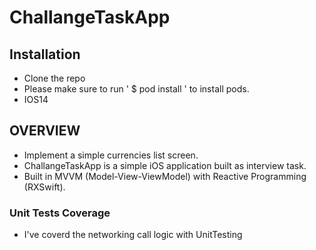 # ChallangeTaskApp

## Installation 
* Clone the repo
* Please make sure to run ' $ pod install ' to install pods.
* IOS14


 ## OVERVIEW
 - Implement a simple currencies list screen.
 - ChallangeTaskApp is a simple iOS application built as interview task.
 - Built in MVVM (Model-View-ViewModel) with Reactive Programming (RXSwift).


 ### Unit Tests Coverage
 *  I've coverd the networking call logic with UnitTesting 
